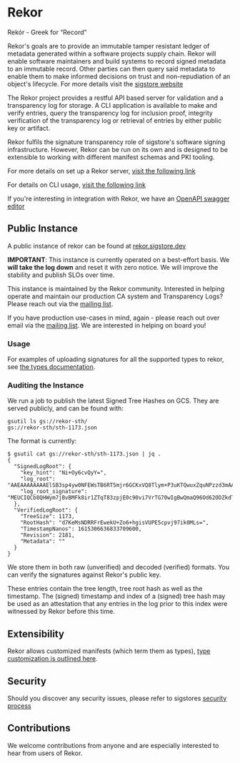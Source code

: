 # Rekor

Rekór - Greek for “Record”

Rekor's goals are to provide an immutable tamper resistant ledger of metadata generated within a software projects supply chain.
Rekor will enable software maintainers and build systems to record signed metadata to an immutable record.
Other parties can then query said metadata to enable them to make informed decisions on trust and non-repudiation of an object's lifecycle. For more details visit the [sigstore website](https://sigstore.dev)

The Rekor project provides a restful API based server for validation and a transparency log for storage.
A CLI application is available to make and verify entries, query the transparency log for inclusion proof,
integrity verification of the transparency log or retrieval of entries by either public key or artifact.

Rekor fulfils the signature transparency role of sigstore's software signing
infrastructure. However, Rekor can be run on its own and is designed to be
extensible to working with different manifest schemas and PKI tooling.

For more details on set up a Rekor server,  [visit the following link](https://sigstore.dev/get_started/server/)

For details on CLI usage, [visit the following link](https://sigstore.dev/get_started/client/)

If you're interesting in integration with Rekor, we have an [OpenAPI swagger editor](https://sigstore.dev/swagger/)

## Public Instance

A public instance of rekor can be found at [rekor.sigstore.dev](https://rekor.sigstore.dev/api/v1/log/)

**IMPORTANT**: This instance is currently operated on a best-effort basis.
We **will take the log down** and reset it with zero notice.
We will improve the stability and publish SLOs over time.

This instance is maintained by the Rekor community.
Interested in helping operate and maintain our production CA system and Transparency Logs?
Please reach out via the [mailing list](https://groups.google.com/g/sigstore-dev).

If you have production use-cases in mind, again - please reach out over email via the [mailing list](https://groups.google.com/g/sigstore-dev).
We are interested in helping on board you!

### Usage

For examples of uploading signatures for all the supported types to rekor, see [the types documentation](types.md).

### Auditing the Instance

We run a job to publish the latest Signed Tree Hashes on GCS.
They are served publicly, and can be found with:

```
gsutil ls gs://rekor-sth/
gs://rekor-sth/sth-1173.json
```

The format is currently:

```
$ gsutil cat gs://rekor-sth/sth-1173.json | jq .
{
  "SignedLogRoot": {
    "key_hint": "Ni+Oy6cvQyY=",
    "log_root": "AAEAAAAAAAAElSB3sp4yw0NFEWsTB6RT5mjr6GCKxVQ8Tlym+P3uKTQwuxZquNPzzd3mAAAAAAAACIUAAA==",
    "log_root_signature": "MEUCIQCb8QHWym7jBvBMFk8ir1ZTqT83zpjE0c90vi7VrTG70wIgBwQmaQ96Od62ODZkdT6r1eVsl4r14tYR1MwQbkNv8ZM="
  },
  "VerifiedLogRoot": {
    "TreeSize": 1173,
    "RootHash": "d7KeMsNDRRFrEwekU+Zo6+hgisVUPE5cpvj97ik0MLs=",
    "TimestampNanos": 1615306636833709600,
    "Revision": 2181,
    "Metadata": ""
  }
}
```

We store them in both raw (unverified) and decoded (verified) formats.
You can verify the signatures against Rekor's public key.

These entries contain the tree length, tree root hash as well as the timestamp.
The (signed) timestamp and index of a (signed) tree hash may be used as an attestation that any entries in the log
prior to this index were witnessed by Rekor before this time.

## Extensibility

Rekor allows customized manifests (which term them as types), [type customization is outlined here](https://github.com/sigstore/rekor/tree/main/pkg/types).

## Security

Should you discover any security issues, please refer to sigstores [security
process](https://github.com/sigstore/community/blob/main/SECURITY.md)

## Contributions

We welcome contributions from anyone and are especially interested to hear from
users of Rekor.
